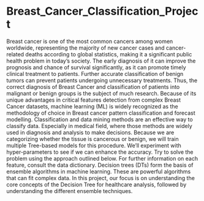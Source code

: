 # Breast_Cancer_Classification_Project
Breast cancer is one of the most common cancers among women worldwide, representing the majority of new cancer cases and cancer-related deaths according to global statistics, making it a significant public health problem in today’s society.  The early diagnosis of it can improve the prognosis and chance of survival significantly, as it can promote timely clinical treatment to patients. Further accurate classification of benign tumors can prevent patients undergoing unnecessary treatments. Thus, the correct diagnosis of Breast Cancer and classification of patients into malignant or benign groups is the subject of much research. Because of its unique advantages in critical features detection from complex Breast Cancer datasets, machine learning (ML) is widely recognized as the methodology of choice in Breast cancer pattern classification and forecast modelling. Classification and data mining methods are an effective way to classify data. Especially in medical field, where those methods are widely used in diagnosis and analysis to make decisions.  Because we are categorizing whether the tissue is cancerous or benign, we will train multiple Tree-based models for this procedure. We’ll experiment with hyper-parameters to see if we can enhance the accuracy. Try to solve the problem using the approach outlined below. For further information on each feature, consult the data dictionary. Decision trees (DTs) form the basis of ensemble algorithms in machine learning. These are powerful algorithms that can fit complex data.  In this project, our focus is on understanding the core concepts of the Decision Tree for healthcare analysis, followed by understanding the different ensemble techniques.
